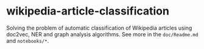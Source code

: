 # wikipedia-article-classification

Solving the problem of automatic classification of Wikipedia articles using doc2vec, NER and graph analysis algorithms. 
See more in the `doc/Readme.md` and `notebooks/*`.
